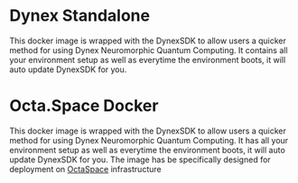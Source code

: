 # Dynex Standalone
This docker image is wrapped with the DynexSDK to allow users a quicker method for using Dynex Neuromorphic Quantum Computing. It contains all your environment setup as well as everytime the environment boots, it will auto update DynexSDK for you.

# Octa.Space Docker
This docker image is wrapped with the DynexSDK to allow users a quicker method for using Dynex Neuromorphic Quantum Computing. It has all your environment setup as well as everytime the environment boots, it will auto update DynexSDK for you. The image has be specifically designed for deployment on [OctaSpace](https://octa.space) infrastructure
